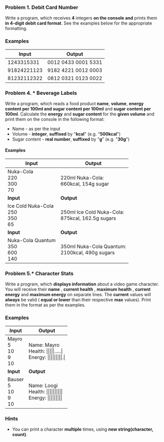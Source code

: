 ### Problem 1. Debit Card Number

Write a program, which receives **4** integers **on the console and** prints them **in 4-digit debit card format**. See the examples below for the appropriate formatting.

### Examples

| **Input** | **Output** |
| --- | --- |
| 1243315331 | 0012 0433 0001 5331 |
| 91824221123 | 9182 4221 0012 0003 |
| 81232112322 | 0812 0321 0123 0022 |

### Problem 4.  \* Beverage Labels

Write a program, which reads a food product **name**, **volume**, **energy content per 100ml and sugar content per
100ml** and **sugar content per 100ml**. Calculate the **energy** and **sugar content** for the **given volume** and print them on the console in the following
format:

* Name - as per the input
* Volume - **integer**, **suffixed** by "**kcal**" (e.g. "**500kcal**")
* Sugar content - **real number**, **suffixed** by "**g**" (e.g. "**30g**")

#### Examples
| **Input**                                     | **Output**                                           |
| --------------------------------------------- | ---------------------------------------------------- |
| Nuka-Cola<br> 220<br> 300<br> 70<br>          | 220ml Nuka-Cola:<br> 660kcal, 154g sugar             |
| **Input**                                     | **Output**                                           |
| Ice Cold Nuka-Cola<br> 250<br> 350<br> 65     | 250ml Ice Cold Nuka-Cola:<br> 875kcal, 162.5g sugars |
| **Input**                                     | **Output**                                           |
| Nuka-Cola Quantum<br> 350<br> 600<br> 140<br> | 350ml Nuka-Cola Quantum:<br> 2100kcal, 490g sugars   |

### Problem 5.\* Character Stats

Write a program, which **displays information** about a video game character. You will receive their **name** , **current health** , **maximum health** , **current energy** and **maximum energy** on separate lines. The **current** values will **always** be valid ( **equal or lower** than their respective **max** values). Print them in the format as per the examples.

### Examples

| **Input**                        | **Output**                                                                  |
| -------------------------------- | --------------------------------------------------------------------------- |
| Mayro<br>5<br>10<br>9<br>10<br>  | Name: Mayro<br>Health: \|\|\|\|\|.....\|<br>Energy: \|\|\|\|\|\|\|\|\|.\|   |
| **Input**                        | **Output**                                                                  |
| Bauser<br>5<br>10<br>9<br>10<br> | Name: Loogi<br>Health: \|\|\|\|\|\|\|\|\|\|<br>Energy: \|\|\|\|\|\|\|\|\|   |


### Hints

- You can print a character **multiple** times, using **new string(character, count)**.

